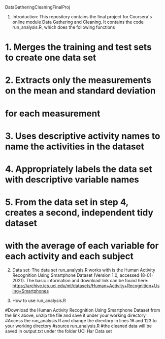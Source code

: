 DataGatheringCleaningFinalProj

1. Introduction:
This repository contains the final project for Coursera's online module Data Gathering and Cleaning.
It contains the code run_analysis.R, which does the following functions

#   1. Merges the training and test sets to create one data set
#   2. Extracts only the measurements on the mean and standard deviation 
#      for each measurement
#   3. Uses descriptive activity names to name the activities in the dataset
#   4. Appropriately labels the data set with descriptive variable names
#   5. From the data set in step 4, creates a second, independent tidy dataset
#      with the average of each variable for each activity and each subject

2. Data set:
The data set run_analysis.R works with is the Human Activity Recognition Using Smartphone Dataset (Version 1.0, accessed 18-01-2021). 
The basic information and download link can be found here:
https://archive.ics.uci.edu/ml/datasets/Human+Activity+Recognition+Using+Smartphones

3. How to use run_analysis.R

#Download the Human Activity Recognition Using Smartphone Dataset from the link above, unzip the file and save it under your working directory
#Access the run_analysis.R and change the directory in lines 16 and 123 to your working directory
#source run_analysis.R
#the cleaned data will be saved in output.txt under the folder UCI Har Data set


